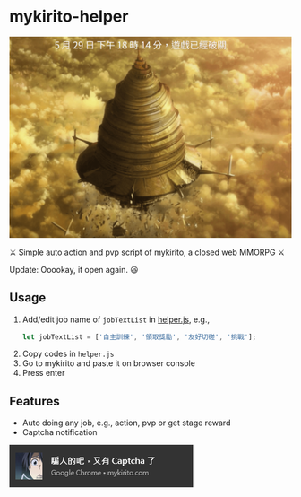 # mykirito-helper

![mykirito](clear.png)

⚔️ Simple auto action and pvp script of mykirito, a closed web MMORPG ⚔️

Update: Ooookay, it open again. 😆

## Usage

1. Add/edit job name of `jobTextList` in [helper.js](helper.js), e.g.,
    ```javascript
    let jobTextList = ['自主訓練', '領取獎勵', '友好切磋', '挑戰'];
    ```
2. Copy codes in `helper.js`
3. Go to mykirito and paste it on browser console
4. Press enter

## Features

* Auto doing any job, e.g., action, pvp or get stage reward
* Captcha notification

![captcha](captcha.png)
